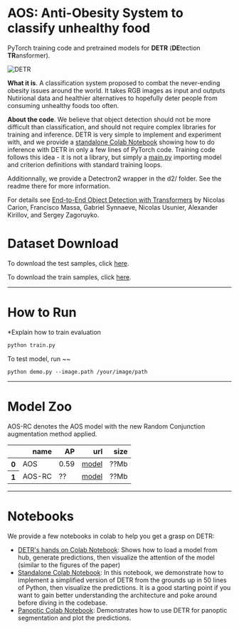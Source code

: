 **AOS**: Anti-Obesity System to classify unhealthy food
========
PyTorch training code and pretrained models for **DETR** (**DE**tection **TR**ansformer).

![DETR](.github/figure/Dataset_snapshot.png)

**What it is**. 
A classification system proposed to combat the never-ending obesity issues around the world. It takes RGB images as input and outputs Nutirional data and healthier alternatives to hopefully deter people from consuming unhealthy foods too often. 

**About the code**. We believe that object detection should not be more difficult than classification,
and should not require complex libraries for training and inference.
DETR is very simple to implement and experiment with, and we provide a
[standalone Colab Notebook](https://colab.research.google.com/github/facebookresearch/detr/blob/colab/notebooks/detr_demo.ipynb)
showing how to do inference with DETR in only a few lines of PyTorch code.
Training code follows this idea - it is not a library,
but simply a [main.py](main.py) importing model and criterion
definitions with standard training loops.

Additionnally, we provide a Detectron2 wrapper in the d2/ folder. See the readme there for more information.

For details see [End-to-End Object Detection with Transformers](https://ai.facebook.com/research/publications/end-to-end-object-detection-with-transformers) by Nicolas Carion, Francisco Massa, Gabriel Synnaeve, Nicolas Usunier, Alexander Kirillov, and Sergey Zagoruyko.

# Dataset Download
To download the test samples, click
[here](https://drive.google.com/drive/folders/1TIGOFiS9U7x2uX34IuM_OoXFMbmAhIrf?usp=sharing).

To download the train samples, click [here](https://drive.google.com/drive/folders/1KU8HUKFAW_SCy4MNnGBikeBwJLGSLxZK?usp=sharing).

---

# How to Run
*Explain how to train evaluation
```bash
python train.py
```
To test model, run ~~
```
python demo.py --image.path /your/image/path
```
---

# Model Zoo
AOS-RC denotes the AOS model with the new Random Conjunction augmentation method applied. 
<table>
  <thead>
    <tr style="text-align: right;">
      <th></th>
      <th>name</th>
      <th>AP</th>
      <th>url</th>
      <th>size</th>
    </tr>
  </thead>
  <tbody>
    <tr>
      <th>0</th>
      <td>AOS</td>
      <td>0.59</td>
      <td><a href="https://dl.fbaipublicfiles.com/detr/detr-r50-e632da11.pth">model</a></a></td>
      <td>??Mb</td>
    </tr>
    <tr>
      <th>1</th>
      <td>AOS-RC</td>
      <td>??</td>
      <td><a href="https://dl.fbaipublicfiles.com/detr/detr-r50-dc5-f0fb7ef5.pth">model</a></a></td>
      <td>??Mb</td>
    </tr>
  </tbody>
</table>

--- 

# Notebooks

We provide a few notebooks in colab to help you get a grasp on DETR:
* [DETR's hands on Colab Notebook](https://colab.research.google.com/github/facebookresearch/detr/blob/colab/notebooks/detr_attention.ipynb): Shows how to load a model from hub, generate predictions, then visualize the attention of the model (similar to the figures of the paper)
* [Standalone Colab Notebook](https://colab.research.google.com/github/facebookresearch/detr/blob/colab/notebooks/detr_demo.ipynb): In this notebook, we demonstrate how to implement a simplified version of DETR from the grounds up in 50 lines of Python, then visualize the predictions. It is a good starting point if you want to gain better understanding the architecture and poke around before diving in the codebase.
* [Panoptic Colab Notebook](https://colab.research.google.com/github/facebookresearch/detr/blob/colab/notebooks/DETR_panoptic.ipynb): Demonstrates how to use DETR for panoptic segmentation and plot the predictions.

